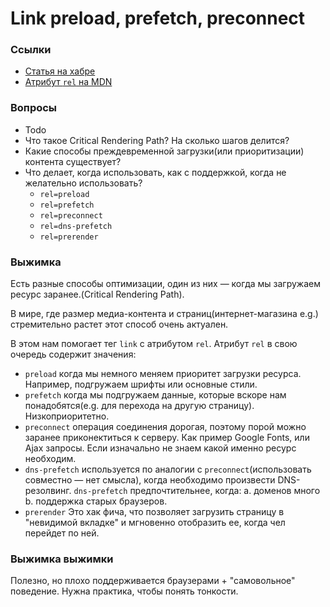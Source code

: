 # Link preload, prefetch, preconnect

### Ссылки
- [Статья на хабре](https://habr.com/ru/post/445264/)
- [Атрибут `rel` на MDN](https://developer.mozilla.org/en-US/docs/Web/HTML/Attributes/rel)

### Вопросы

- Todo
- Что такое Critical Rendering Path? На сколько шагов делится?
- Какие способы преждевременной загрузки(или приоритизации) контента существует?
- Что делает, когда использовать, как с поддержкой, когда не желательно использовать?
    - `rel=preload`
    - `rel=prefetch`
    - `rel=preconnect`
    - `rel=dns-prefetch`
    - `rel=prerender`


### Выжимка

Есть разные способы оптимизации, один из них — когда мы загружаем ресурс заранее.(Critical Rendering Path).

В мире, где размер медиа-контента и страниц(интернет-магазина e.g.) стремительно растет этот способ очень актуален.

В этом нам помогает тег `link` с атрибутом `rel`. Атрибут `rel` в свою очередь содержит значения:
- `preload`
  когда мы немного меняем приоритет загрузки ресурса. Например, подгружаем шрифты или основные стили.
- `prefetch`
  когда мы подгружаем данные, которые вскоре нам понадобятся(e.g. для перехода на другую страницу). Низкоприоритетно.
- `preconnect`
  операция соединения дорогая, поэтому порой можно заранее приконектиться к серверу. Как пример Google Fonts, или Ajax запросы. Если изначально не знаем какой именно ресурс необходим.
- `dns-prefetch`
  используется по аналогии с `preconnect`(использовать совместно — нет смысла), когда необходимо произвести DNS-резолвинг. `dns-prefetch` предпочтительнее, когда: a. доменов много b. поддержка старых браузеров.
- `prerender`
  Это хак фича, что позволяет загрузить страницу в "невидимой вкладке" и мгновенно отобразить ее, когда чел перейдет по ней.


### Выжимка выжимки

Полезно, но плохо поддерживается браузерами + "самовольное" поведение.
Нужна практика, чтобы понять тонкости.